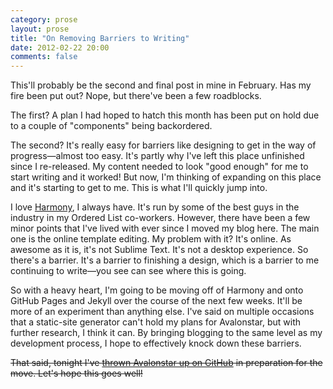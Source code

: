 ```yaml
---
category: prose
layout: prose
title: "On Removing Barriers to Writing"
date: 2012-02-22 20:00
comments: false
---
```


This'll probably be the second and final post in mine in February. Has my fire been put out? Nope, but there've been a few roadblocks.

The first? A plan I had hoped to hatch this month has been put on hold due to a couple of "components" being backordered.

The second? It's really easy for barriers like designing to get in the way of progress—almost too easy. It's partly why I've left this place unfinished since I re-released. My content needed to look "good enough" for me to start writing and it worked! But now, I'm thinking of expanding on this place and it's starting to get to me. This is what I'll quickly jump into.

I love [Harmony][1], I always have. It's run by some of the best guys in the industry in my Ordered List co-workers. However, there have been a few minor points that I've lived with ever since I moved my blog here. The main one is the online template editing. My problem with it? It's online. As awesome as it is, it's not Sublime Text. It's not a desktop experience. So there's a barrier. It's a barrier to finishing a design, which is a barrier to me continuing to write—you see can see where this is going.

So with a heavy heart, I'm going to be moving off of Harmony and onto GitHub Pages and Jekyll over the course of the next few weeks. It'll be more of an experiment than anything else. I've said on multiple occasions that a static-site generator can't hold my plans for Avalonstar, but with further research, I think it can. By bringing blogging to the same level as my development process, I hope to effectively knock down these barriers.

<del>That said, tonight I've [thrown Avalonstar up on GitHub][2] in preparation for the move. Let's hope this goes well!</del>

[1]: http://get.harmonyapp.com/
[2]: https://github.com/avalonstar/avalonstar/
